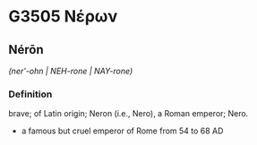 # G3505 Νέρων

## Nérōn

_(ner'-ohn | NEH-rone | NAY-rone)_

### Definition

brave; of Latin origin; Neron (i.e., Nero), a Roman emperor; Nero.

- a famous but cruel emperor of Rome from 54 to 68 AD

